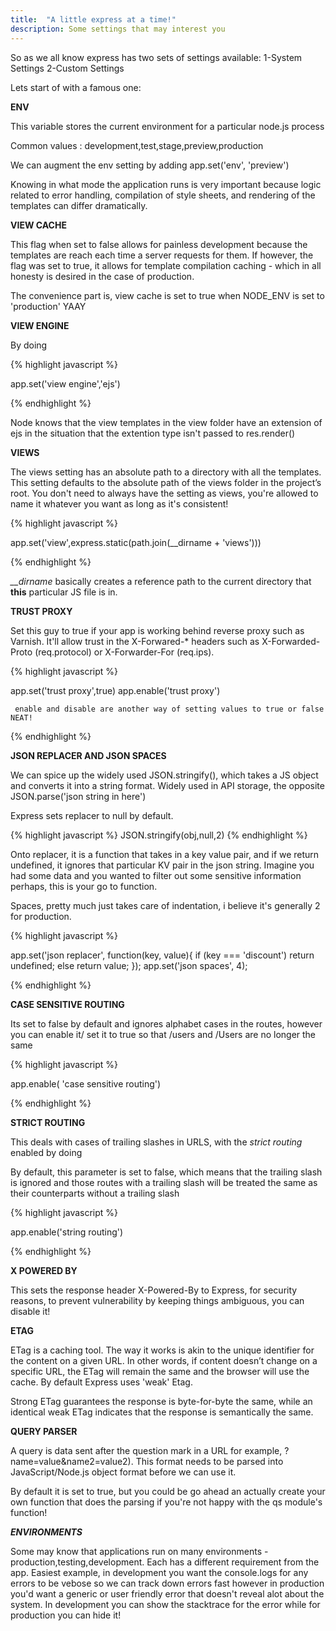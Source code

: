 ```yaml
---
title:  "A little express at a time!"
description: Some settings that may interest you
---
```


So as we all know express has two sets of settings available:
1-System Settings
2-Custom Settings

Lets start of with a famous one:

**ENV**

This variable stores the current environment for a particular node.js process

Common values : development,test,stage,preview,production

We can augment the env setting by adding app.set('env', 'preview')

Knowing in what mode the application runs is very important because logic related to error handling, compilation of style sheets, and rendering of the templates can differ dramatically.

**VIEW CACHE**

This flag when set to false allows for painless development because the templates are reach each time a server requests for them. If however, the flag was set to true, it allows for template compilation caching - which in all honesty is desired in the case of production.

The convenience part is, view cache is set to true when NODE_ENV is set to 'production' YAAY

**VIEW ENGINE**

By doing

{% highlight javascript %}

app.set('view engine','ejs')

{% endhighlight %}

Node knows that the view templates in the view folder have an extension of ejs in the situation that the extention type isn't passed to res.render()

**VIEWS**

The views setting has an absolute path to a directory with all the templates. This setting defaults to the absolute path of the views folder in the project’s root. You don't need to always have the setting as views, you're allowed to name it whatever you want as long as it's consistent!

{% highlight javascript %}

app.set('view',express.static(path.join(__dirname + 'views')))

{% endhighlight %}

*__dirname* basically creates a reference path to the current directory that **this** particular JS file is in.

**TRUST PROXY**

Set this guy to true if your app is working behind reverse proxy such as Varnish. It'll allow trust in the X-Forwared-* headers such as X-Forwarded-Proto (req.protocol) or X-Forwarder-For (req.ips).

{% highlight javascript %}

app.set('trust proxy',true)
app.enable('trust proxy')

     enable and disable are another way of setting values to true or false NEAT!

{% endhighlight %}

**JSON REPLACER AND JSON SPACES**

We can spice up the widely used JSON.stringify(), which takes a JS object and converts it into a string format. Widely used in API storage, the opposite JSON.parse('json string in here')

Express sets replacer to null by default.

{% highlight javascript %}
    JSON.stringify(obj,null,2)
{% endhighlight %}

Onto replacer, it is a function that takes in a key value pair, and if we return undefined, it ignores that particular KV pair in the json string. Imagine you had some data and you wanted to filter out some sensitive information perhaps, this is your go to function.

Spaces, pretty much just takes care of indentation, i believe it's generally 2 for production.

{% highlight javascript %}

app.set('json replacer', function(key, value){
  if (key === 'discount')
    return undefined;
  else
    return value;
});
app.set('json spaces', 4);

{% endhighlight %}

**CASE SENSITIVE ROUTING**

Its set to false by default and ignores alphabet cases in the routes, however you can enable it/ set it to true so that /users and /Users are no longer the same

{% highlight javascript %}

  app.enable( 'case sensitive routing')

{% endhighlight %}

**STRICT ROUTING**

This deals with cases of trailing slashes in URLS, with the *strict routing* enabled by doing

By default, this parameter is set to false, which means that the trailing slash is ignored and those routes with a trailing slash will be treated the same as their counterparts without a trailing slash

{% highlight javascript %}

  app.enable('string routing')

{% endhighlight %}

**X POWERED BY**

This sets the response header X-Powered-By to Express, for security reasons, to prevent vulnerability by keeping things ambiguous, you can disable it!

**ETAG**

ETag is a caching tool. The way it works is akin to the unique identifier for the content on a given URL. In other words, if content doesn’t change on a specific URL, the ETag will remain the same and the browser will use the cache. By default Express uses 'weak' Etag.

Strong ETag guarantees the response is byte-for-byte the same, while an identical weak ETag indicates that the response is semantically the same.

**QUERY PARSER**

A query is data sent after the question mark in a URL for example, ?name=value&name2=value2). This format needs to be parsed into JavaScript/Node.js object format before we can use it.

By default it is set to true, but you could be go ahead an actually create your own function that does the parsing if you're not happy with the qs module's function!

***ENVIRONMENTS***

Some may know that applications run on many environments - production,testing,development. Each has a different requirement from the app. Easiest example, in development you want the console.logs for any errors to be vebose so we can track down errors fast however in production you'd want a generic or user friendly error that doesn't reveal alot about the system. In development you can show the stacktrace for the error while for production you can hide it!







[jekyll-gh]: https://github.com/mojombo/jekyll
[jekyll]:    http://jekyllrb.com
